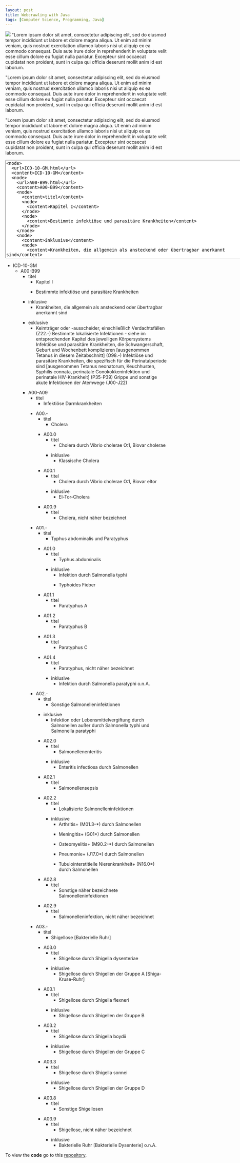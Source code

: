 ```yaml
---
layout: post
title: Webcrawling with Java
tags: [Computer Science, Programming, Java]
---
```


<img class="floatleft" src="/images/dukeInSpiderWeb.png" />
"Lorem ipsum dolor sit amet, consectetur adipiscing elit, sed do eiusmod tempor incididunt ut labore et dolore magna aliqua. Ut enim ad minim veniam, quis nostrud exercitation ullamco laboris nisi ut aliquip ex ea commodo consequat. Duis aute irure dolor in reprehenderit in voluptate velit esse cillum dolore eu fugiat nulla pariatur. Excepteur sint occaecat cupidatat non proident, sunt in culpa qui officia deserunt mollit anim id est laborum.

"Lorem ipsum dolor sit amet, consectetur adipiscing elit, sed do eiusmod tempor incididunt ut labore et dolore magna aliqua. Ut enim ad minim veniam, quis nostrud exercitation ullamco laboris nisi ut aliquip ex ea commodo consequat. Duis aute irure dolor in reprehenderit in voluptate velit esse cillum dolore eu fugiat nulla pariatur. Excepteur sint occaecat cupidatat non proident, sunt in culpa qui officia deserunt mollit anim id est laborum.

"Lorem ipsum dolor sit amet, consectetur adipiscing elit, sed do eiusmod tempor incididunt ut labore et dolore magna aliqua. Ut enim ad minim veniam, quis nostrud exercitation ullamco laboris nisi ut aliquip ex ea commodo consequat. Duis aute irure dolor in reprehenderit in voluptate velit esse cillum dolore eu fugiat nulla pariatur. Excepteur sint occaecat cupidatat non proident, sunt in culpa qui officia deserunt mollit anim id est laborum.



<link rel="stylesheet" href="/jstree/themes/default/style.min.css" />
<script src="/jstree/jquery.min.js"></script>
<script src="/jstree/jstree.min.js"></script>
<script>
	$(document).ready(function(){
		$('#ulli').jstree()
	});
</script>

<textarea cols="95" rows="20">
<node>
  <url>ICD-10-GM.html</url>
  <content>ICD-10-GM</content>
  <node>
    <url>A00-B99.html</url>
    <content>A00-B99</content>
    <node>
      <content>titel</content>
      <node>
        <content>Kapitel I</content>
      </node>
      <node>
        <content>Bestimmte infektiöse und parasitäre Krankheiten</content>
      </node>
    </node>
    <node>
      <content>inklusive</content>
      <node>
        <content>Krankheiten, die allgemein als ansteckend oder übertragbar anerkannt sind</content>
      </node>
    </node>
    <node>
      <content>exklusive</content>
      <node>
        <content>Keimträger oder -ausscheider, einschließlich Verdachtsfällen (Z22.-) Bestimmte lokalisierte Infektionen - siehe im entsprechenden Kapitel des jeweiligen Körpersystems Infektiöse und parasitäre Krankheiten, die Schwangerschaft, Geburt und Wochenbett komplizieren [ausgenommen Tetanus in diesem Zeitabschnitt] (O98.-) Infektiöse und parasitäre Krankheiten, die spezifisch für die Perinatalperiode sind [ausgenommen Tetanus neonatorum, Keuchhusten, Syphilis connata, perinatale Gonokokkeninfektion und perinatale HIV-Krankheit] (P35-P39) Grippe und sonstige akute Infektionen der Atemwege (J00-J22)</content>
      </node>
    </node>
    <node>
      <url>A00-A09.html</url>
      <content>A00-A09</content>
      <node>
        <content>titel</content>
        <node>
          <content>Infektiöse Darmkrankheiten</content>
        </node>
      </node>
      <node>
        <url>A00.-.html</url>
        <content>A00.-</content>
        <node>
          <content>titel</content>
          <node>
            <content>Cholera</content>
          </node>
        </node>
        <node>
          <content>A00.0</content>
          <node>
            <content>titel</content>
            <node>
              <content>Cholera durch Vibrio cholerae O:1, Biovar cholerae</content>
            </node>
          </node>
          <node>
            <content>inklusive</content>
            <node>
              <content>Klassische Cholera</content>
            </node>
          </node>
        </node>
        <node>
          <content>A00.1</content>
          <node>
            <content>titel</content>
            <node>
              <content>Cholera durch Vibrio cholerae O:1, Biovar eltor</content>
            </node>
          </node>
          <node>
            <content>inklusive</content>
            <node>
              <content>El-Tor-Cholera</content>
            </node>
          </node>
        </node>
        <node>
          <content>A00.9</content>
          <node>
            <content>titel</content>
            <node>
              <content>Cholera, nicht näher bezeichnet</content>
            </node>
          </node>
        </node>
      </node>
      <node>
        <url>A01.-.html</url>
        <content>A01.-</content>
        <node>
          <content>titel</content>
          <node>
            <content>Typhus abdominalis und Paratyphus</content>
          </node>
        </node>
        <node>
          <content>A01.0</content>
          <node>
            <content>titel</content>
            <node>
              <content>Typhus abdominalis</content>
            </node>
          </node>
          <node>
            <content>inklusive</content>
            <node>
              <content>Infektion durch Salmonella typhi</content>
            </node>
            <node>
              <content>Typhoides Fieber</content>
            </node>
          </node>
        </node>
        <node>
          <content>A01.1</content>
          <node>
            <content>titel</content>
            <node>
              <content>Paratyphus A</content>
            </node>
          </node>
        </node>
        <node>
          <content>A01.2</content>
          <node>
            <content>titel</content>
            <node>
              <content>Paratyphus B</content>
            </node>
          </node>
        </node>
        <node>
          <content>A01.3</content>
          <node>
            <content>titel</content>
            <node>
              <content>Paratyphus C</content>
            </node>
          </node>
        </node>
        <node>
          <content>A01.4</content>
          <node>
            <content>titel</content>
            <node>
              <content>Paratyphus, nicht näher bezeichnet</content>
            </node>
          </node>
          <node>
            <content>inklusive</content>
            <node>
              <content>Infektion durch Salmonella paratyphi o.n.A.</content>
            </node>
          </node>
        </node>
      </node>
      <node>
        <url>A02.-.html</url>
        <content>A02.-</content>
        <node>
          <content>titel</content>
          <node>
            <content>Sonstige Salmonelleninfektionen</content>
          </node>
        </node>
        <node>
          <content>inklusive</content>
          <node>
            <content>Infektion oder Lebensmittelvergiftung durch Salmonellen außer durch Salmonella typhi und Salmonella paratyphi</content>
          </node>
        </node>
        <node>
          <content>A02.0</content>
          <node>
            <content>titel</content>
            <node>
              <content>Salmonellenenteritis</content>
            </node>
          </node>
          <node>
            <content>inklusive</content>
            <node>
              <content>Enteritis infectiosa durch Salmonellen</content>
            </node>
          </node>
        </node>
        <node>
          <content>A02.1</content>
          <node>
            <content>titel</content>
            <node>
              <content>Salmonellensepsis</content>
            </node>
          </node>
        </node>
        <node>
          <content>A02.2</content>
          <node>
            <content>titel</content>
            <node>
              <content>Lokalisierte Salmonelleninfektionen</content>
            </node>
          </node>
          <node>
            <content>inklusive</content>
            <node>
              <content>Arthritis+ (M01.3-*) durch Salmonellen</content>
            </node>
            <node>
              <content>Meningitis+ (G01*) durch Salmonellen</content>
            </node>
            <node>
              <content>Osteomyelitis+ (M90.2-*) durch Salmonellen</content>
            </node>
            <node>
              <content>Pneumonie+ (J17.0*) durch Salmonellen</content>
            </node>
            <node>
              <content>Tubulointerstitielle Nierenkrankheit+ (N16.0*) durch Salmonellen</content>
            </node>
          </node>
        </node>
        <node>
          <content>A02.8</content>
          <node>
            <content>titel</content>
            <node>
              <content>Sonstige näher bezeichnete Salmonelleninfektionen</content>
            </node>
          </node>
        </node>
        <node>
          <content>A02.9</content>
          <node>
            <content>titel</content>
            <node>
              <content>Salmonelleninfektion, nicht näher bezeichnet</content>
            </node>
          </node>
        </node>
      </node>
      <node>
        <url>A03.-.html</url>
        <content>A03.-</content>
        <node>
          <content>titel</content>
          <node>
            <content>Shigellose [Bakterielle Ruhr]</content>
          </node>
        </node>
        <node>
          <content>A03.0</content>
          <node>
            <content>titel</content>
            <node>
              <content>Shigellose durch Shigella dysenteriae</content>
            </node>
          </node>
          <node>
            <content>inklusive</content>
            <node>
              <content>Shigellose durch Shigellen der Gruppe A [Shiga-Kruse-Ruhr]</content>
            </node>
          </node>
        </node>
        <node>
          <content>A03.1</content>
          <node>
            <content>titel</content>
            <node>
              <content>Shigellose durch Shigella flexneri</content>
            </node>
          </node>
          <node>
            <content>inklusive</content>
            <node>
              <content>Shigellose durch Shigellen der Gruppe B</content>
            </node>
          </node>
        </node>
        <node>
          <content>A03.2</content>
          <node>
            <content>titel</content>
            <node>
              <content>Shigellose durch Shigella boydii</content>
            </node>
          </node>
          <node>
            <content>inklusive</content>
            <node>
              <content>Shigellose durch Shigellen der Gruppe C</content>
            </node>
          </node>
        </node>
        <node>
          <content>A03.3</content>
          <node>
            <content>titel</content>
            <node>
              <content>Shigellose durch Shigella sonnei</content>
            </node>
          </node>
          <node>
            <content>inklusive</content>
            <node>
              <content>Shigellose durch Shigellen der Gruppe D</content>
            </node>
          </node>
        </node>
        <node>
          <content>A03.8</content>
          <node>
            <content>titel</content>
            <node>
              <content>Sonstige Shigellosen</content>
            </node>
          </node>
        </node>
        <node>
          <content>A03.9</content>
          <node>
            <content>titel</content>
            <node>
              <content>Shigellose, nicht näher bezeichnet</content>
            </node>
          </node>
          <node>
            <content>inklusive</content>
            <node>
              <content>Bakterielle Ruhr [Bakterielle Dysenterie] o.n.A.</content>
            </node>
          </node>
        </node>
      </node>
    </node>
  </node>
</node>
</textarea>

<div id="ulli">
<ul>
  <li>ICD-10-GM  
  <ul>
    <li>A00-B99  
    <ul>
      <li>titel  
      <ul>
        <li>Kapitel I  
      </ul></li>
      <ul>
        <li>Bestimmte infektiöse und parasitäre Krankheiten  
      </ul></li>
    </ul></li>
    <ul>
      <li>inklusive  
      <ul>
        <li>Krankheiten, die allgemein als ansteckend oder übertragbar anerkannt sind  
      </ul></li>
    </ul></li>
    <ul>
      <li>exklusive  
      <ul>
        <li>Keimträger oder -ausscheider, einschließlich Verdachtsfällen (Z22.-) Bestimmte lokalisierte Infektionen - siehe im entsprechenden Kapitel des jeweiligen Körpersystems Infektiöse und parasitäre Krankheiten, die Schwangerschaft, Geburt und Wochenbett komplizieren [ausgenommen Tetanus in diesem Zeitabschnitt] (O98.-) Infektiöse und parasitäre Krankheiten, die spezifisch für die Perinatalperiode sind [ausgenommen Tetanus neonatorum, Keuchhusten, Syphilis connata, perinatale Gonokokkeninfektion und perinatale HIV-Krankheit] (P35-P39) Grippe und sonstige akute Infektionen der Atemwege (J00-J22)  
      </ul></li>
    </ul></li>
    <ul>
      <li>A00-A09  
      <ul>
        <li>titel  
        <ul>
          <li>Infektiöse Darmkrankheiten  
        </ul></li>
      </ul></li>
      <ul>
        <li>A00.-  
        <ul>
          <li>titel  
          <ul>
            <li>Cholera  
          </ul></li>
        </ul></li>
        <ul>
          <li>A00.0  
          <ul>
            <li>titel  
            <ul>
              <li>Cholera durch Vibrio cholerae O:1, Biovar cholerae  
            </ul></li>
          </ul></li>
          <ul>
            <li>inklusive  
            <ul>
              <li>Klassische Cholera  
            </ul></li>
          </ul></li>
        </ul></li>
        <ul>
          <li>A00.1  
          <ul>
            <li>titel  
            <ul>
              <li>Cholera durch Vibrio cholerae O:1, Biovar eltor  
            </ul></li>
          </ul></li>
          <ul>
            <li>inklusive  
            <ul>
              <li>El-Tor-Cholera  
            </ul></li>
          </ul></li>
        </ul></li>
        <ul>
          <li>A00.9  
          <ul>
            <li>titel  
            <ul>
              <li>Cholera, nicht näher bezeichnet  
            </ul></li>
          </ul></li>
        </ul></li>
      </ul></li>
      <ul>
        <li>A01.-  
        <ul>
          <li>titel  
          <ul>
            <li>Typhus abdominalis und Paratyphus  
          </ul></li>
        </ul></li>
        <ul>
          <li>A01.0  
          <ul>
            <li>titel  
            <ul>
              <li>Typhus abdominalis  
            </ul></li>
          </ul></li>
          <ul>
            <li>inklusive  
            <ul>
              <li>Infektion durch Salmonella typhi  
            </ul></li>
            <ul>
              <li>Typhoides Fieber  
            </ul></li>
          </ul></li>
        </ul></li>
        <ul>
          <li>A01.1  
          <ul>
            <li>titel  
            <ul>
              <li>Paratyphus A  
            </ul></li>
          </ul></li>
        </ul></li>
        <ul>
          <li>A01.2  
          <ul>
            <li>titel  
            <ul>
              <li>Paratyphus B  
            </ul></li>
          </ul></li>
        </ul></li>
        <ul>
          <li>A01.3  
          <ul>
            <li>titel  
            <ul>
              <li>Paratyphus C  
            </ul></li>
          </ul></li>
        </ul></li>
        <ul>
          <li>A01.4  
          <ul>
            <li>titel  
            <ul>
              <li>Paratyphus, nicht näher bezeichnet  
            </ul></li>
          </ul></li>
          <ul>
            <li>inklusive  
            <ul>
              <li>Infektion durch Salmonella paratyphi o.n.A.  
            </ul></li>
          </ul></li>
        </ul></li>
      </ul></li>
      <ul>
        <li>A02.-  
        <ul>
          <li>titel  
          <ul>
            <li>Sonstige Salmonelleninfektionen  
          </ul></li>
        </ul></li>
        <ul>
          <li>inklusive  
          <ul>
            <li>Infektion oder Lebensmittelvergiftung durch Salmonellen außer durch Salmonella typhi und Salmonella paratyphi  
          </ul></li>
        </ul></li>
        <ul>
          <li>A02.0  
          <ul>
            <li>titel  
            <ul>
              <li>Salmonellenenteritis  
            </ul></li>
          </ul></li>
          <ul>
            <li>inklusive  
            <ul>
              <li>Enteritis infectiosa durch Salmonellen  
            </ul></li>
          </ul></li>
        </ul></li>
        <ul>
          <li>A02.1  
          <ul>
            <li>titel  
            <ul>
              <li>Salmonellensepsis  
            </ul></li>
          </ul></li>
        </ul></li>
        <ul>
          <li>A02.2  
          <ul>
            <li>titel  
            <ul>
              <li>Lokalisierte Salmonelleninfektionen  
            </ul></li>
          </ul></li>
          <ul>
            <li>inklusive  
            <ul>
              <li>Arthritis+ (M01.3-*) durch Salmonellen  
            </ul></li>
            <ul>
              <li>Meningitis+ (G01*) durch Salmonellen  
            </ul></li>
            <ul>
              <li>Osteomyelitis+ (M90.2-*) durch Salmonellen  
            </ul></li>
            <ul>
              <li>Pneumonie+ (J17.0*) durch Salmonellen  
            </ul></li>
            <ul>
              <li>Tubulointerstitielle Nierenkrankheit+ (N16.0*) durch Salmonellen  
            </ul></li>
          </ul></li>
        </ul></li>
        <ul>
          <li>A02.8  
          <ul>
            <li>titel  
            <ul>
              <li>Sonstige näher bezeichnete Salmonelleninfektionen  
            </ul></li>
          </ul></li>
        </ul></li>
        <ul>
          <li>A02.9  
          <ul>
            <li>titel  
            <ul>
              <li>Salmonelleninfektion, nicht näher bezeichnet  
            </ul></li>
          </ul></li>
        </ul></li>
      </ul></li>
      <ul>
        <li>A03.-  
        <ul>
          <li>titel  
          <ul>
            <li>Shigellose [Bakterielle Ruhr]  
          </ul></li>
        </ul></li>
        <ul>
          <li>A03.0  
          <ul>
            <li>titel  
            <ul>
              <li>Shigellose durch Shigella dysenteriae  
            </ul></li>
          </ul></li>
          <ul>
            <li>inklusive  
            <ul>
              <li>Shigellose durch Shigellen der Gruppe A [Shiga-Kruse-Ruhr]  
            </ul></li>
          </ul></li>
        </ul></li>
        <ul>
          <li>A03.1  
          <ul>
            <li>titel  
            <ul>
              <li>Shigellose durch Shigella flexneri  
            </ul></li>
          </ul></li>
          <ul>
            <li>inklusive  
            <ul>
              <li>Shigellose durch Shigellen der Gruppe B  
            </ul></li>
          </ul></li>
        </ul></li>
        <ul>
          <li>A03.2  
          <ul>
            <li>titel  
            <ul>
              <li>Shigellose durch Shigella boydii  
            </ul></li>
          </ul></li>
          <ul>
            <li>inklusive  
            <ul>
              <li>Shigellose durch Shigellen der Gruppe C  
            </ul></li>
          </ul></li>
        </ul></li>
        <ul>
          <li>A03.3  
          <ul>
            <li>titel  
            <ul>
              <li>Shigellose durch Shigella sonnei  
            </ul></li>
          </ul></li>
          <ul>
            <li>inklusive  
            <ul>
              <li>Shigellose durch Shigellen der Gruppe D  
            </ul></li>
          </ul></li>
        </ul></li>
        <ul>
          <li>A03.8  
          <ul>
            <li>titel  
            <ul>
              <li>Sonstige Shigellosen  
            </ul></li>
          </ul></li>
        </ul></li>
        <ul>
          <li>A03.9  
          <ul>
            <li>titel  
            <ul>
              <li>Shigellose, nicht näher bezeichnet  
            </ul></li>
          </ul></li>
          <ul>
            <li>inklusive  
            <ul>
              <li>Bakterielle Ruhr [Bakterielle Dysenterie] o.n.A.  
            </ul></li>
          </ul></li>
        </ul></li>
      </ul></li>
    </ul></li>
  </ul></li>
</ul></li>
</div>

To view the **code** go to this [repository](https://github.com/wblacoe/...).